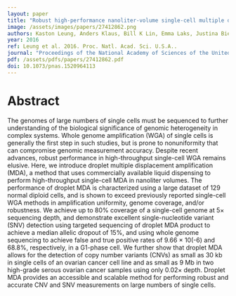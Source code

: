 ```yaml
---
layout: paper
title: "Robust high-performance nanoliter-volume single-cell multiple displacement amplification on planar substrates."
image: /assets/images/papers/27412862.png
authors: Kaston Leung, Anders Klaus, Bill K Lin, Emma Laks, Justina Biele, Daniel Lai, Ali Bashashati, Yi-Fei Huang, Radhouane Aniba, Michelle Moksa, Adi Steif, Anne-Marie Mes-Masson, Martin Hirst, Sohrab P Shah, Samuel Aparicio, Carl L Hansen
year: 2016
ref: Leung et al. 2016. Proc. Natl. Acad. Sci. U.S.A..
journal: "Proceedings of the National Academy of Sciences of the United States of America <b>113</b>, 8484-9"
pdf: /assets/pdfs/papers/27412862.pdf
doi: 10.1073/pnas.1520964113
---
```


# Abstract

The genomes of large numbers of single cells must be sequenced to further understanding of the biological significance of genomic heterogeneity in complex systems. Whole genome amplification (WGA) of single cells is generally the first step in such studies, but is prone to nonuniformity that can compromise genomic measurement accuracy. Despite recent advances, robust performance in high-throughput single-cell WGA remains elusive. Here, we introduce droplet multiple displacement amplification (MDA), a method that uses commercially available liquid dispensing to perform high-throughput single-cell MDA in nanoliter volumes. The performance of droplet MDA is characterized using a large dataset of 129 normal diploid cells, and is shown to exceed previously reported single-cell WGA methods in amplification uniformity, genome coverage, and/or robustness. We achieve up to 80% coverage of a single-cell genome at 5× sequencing depth, and demonstrate excellent single-nucleotide variant (SNV) detection using targeted sequencing of droplet MDA product to achieve a median allelic dropout of 15%, and using whole genome sequencing to achieve false and true positive rates of 9.66 × 10(-6) and 68.8%, respectively, in a G1-phase cell. We further show that droplet MDA allows for the detection of copy number variants (CNVs) as small as 30 kb in single cells of an ovarian cancer cell line and as small as 9 Mb in two high-grade serous ovarian cancer samples using only 0.02× depth. Droplet MDA provides an accessible and scalable method for performing robust and accurate CNV and SNV measurements on large numbers of single cells.

